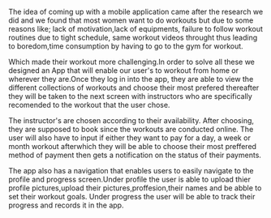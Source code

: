 The idea of coming up with a mobile application came after the research we did and  we found that most women want to do workouts but due to some reasons like;
lack of motivation,lack of equipments, failure to follow workout routines due to tight schedule, same workout videos throught thus leading to boredom,time consumption by having to go to the gym for workout.

Which made their workout more challenging.In order to solve all these we designed an App that will enable our user's to workout from home or wherever they are.Once they log in into the app, they are able to view the different collections of workouts and choose their most prefered thereafter they will be taken to the next screen with instructors who are specifically recomended to the workout that the user chose.

The instructor's are chosen according to their availability. After choosing, they are supposed to book since the workouts are conducted online. The user will also have to input if either they want to pay for a day, a week or month workout afterwhich they will be able to choose their most preffered method of payment then gets a notification on the status of their payments.

The app also has a navigation that enables users to  easily navigate to the profile and progress screen.Under profile the user is able to upload thier profile pictures,upload their pictures,proffesion,their names and be abble to set their workout goals. Under progress the user will be able to track their progress and records it in the app.
